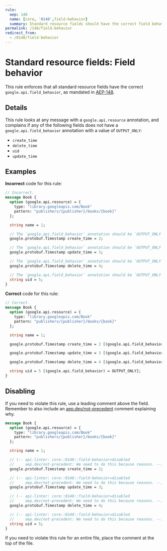 ```yaml
---
rule:
  aep: 148
  name: [core, '0148',field-behavior]
  summary: Standard resource fields should have the correct field behavior.
permalink: /148/field-behavior
redirect_from:
  - /0148/field-behavior
---
```


# Standard resource fields: Field behavior

This rule enforces that all standard resource fields have the correct
`google.api.field_behavior`, as mandated in [AEP-148][].

## Details

This rule looks at any message with a `google.api.resource` annotation, and
complains if any of the following fields does not have a
`google.api.field_behavior` annotation with a value of `OUTPUT_ONLY`:

- `create_time`
- `delete_time`
- `uid`
- `update_time`

## Examples

**Incorrect** code for this rule:

```proto
// Incorrect.
message Book {
  option (google.api.resource) = {
    type: "library.googleapis.com/Book"
    pattern: "publishers/{publisher}/books/{book}"
  };

  string name = 1;

  // The `google.api.field_behavior` annotation should be `OUTPUT_ONLY`.
  google.protobuf.Timestamp create_time = 2;

  // The `google.api.field_behavior` annotation should be `OUTPUT_ONLY`.
  google.protobuf.Timestamp update_time = 3;

  // The `google.api.field_behavior` annotation should be `OUTPUT_ONLY`.
  google.protobuf.Timestamp delete_time = 4;

  // The `google.api.field_behavior` annotation should be `OUTPUT_ONLY`.
  string uid = 5;
}
```

**Correct** code for this rule:

```proto
// Correct.
message Book {
  option (google.api.resource) = {
    type: "library.googleapis.com/Book"
    pattern: "publishers/{publisher}/books/{book}"
  };

  string name = 1;

  google.protobuf.Timestamp create_time = 2 [(google.api.field_behavior) = OUTPUT_ONLY];

  google.protobuf.Timestamp update_time = 3 [(google.api.field_behavior) = OUTPUT_ONLY];

  google.protobuf.Timestamp delete_time = 4 [(google.api.field_behavior) = OUTPUT_ONLY];

  string uid = 5 [(google.api.field_behavior) = OUTPUT_ONLY];
}
```

## Disabling

If you need to violate this rule, use a leading comment above the field.
Remember to also include an [aep.dev/not-precedent][] comment explaining why.

```proto
message Book {
  option (google.api.resource) = {
    type: "library.googleapis.com/Book"
    pattern: "publishers/{publisher}/books/{book}"
  };

  string name = 1;

  // (-- api-linter: core::0148::field-behavior=disabled
  //     aep.dev/not-precedent: We need to do this because reasons. --)
  google.protobuf.Timestamp create_time = 2;

  // (-- api-linter: core::0148::field-behavior=disabled
  //     aep.dev/not-precedent: We need to do this because reasons. --)
  google.protobuf.Timestamp update_time = 3;

  // (-- api-linter: core::0148::field-behavior=disabled
  //     aep.dev/not-precedent: We need to do this because reasons. --)
  google.protobuf.Timestamp delete_time = 4;

  // (-- api-linter: core::0148::field-behavior=disabled
  //     aep.dev/not-precedent: We need to do this because reasons. --)
  string uid = 5;
}
```

If you need to violate this rule for an entire file, place the comment at the
top of the file.

[aep-148]: https://aep.dev/148
[aep.dev/not-precedent]: https://aep.dev/not-precedent
